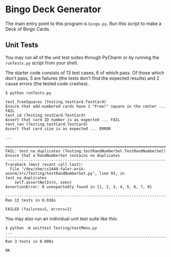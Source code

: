 # Bingo Deck Generator

The main entry point to this program is `bingo.py`.  Run this script to make a Deck of Bingo Cards.


## Unit Tests

You may run all of the unit test suites through PyCharm or by running the `runTests.py` script from your shell.

The starter code consists of 13 test cases, 6 of which pass.  Of those which don't pass, 5 are failures (the tests don't find the expected results) and 2 cause errors (the tested code crashes).

```
$ python runTests.py

test_freeSquares (Testing.testCard.TestCard)
Ensure that odd-numbered cards have 1 "Free!" square in the center ... FAIL
test_id (Testing.testCard.TestCard)
Assert that card ID number is as expected ... FAIL
test_len (Testing.testCard.TestCard)
Assert that card size is as expected ... ERROR

...

======================================================================
FAIL: test_no_duplicates (Testing.testRandNumberSet.TestRandNumberSet)
Ensure that a RandNumberSet contains no duplicates
----------------------------------------------------------------------
Traceback (most recent call last):
  File "/dev/shm/cs1440-falor-erik-assn4/src/Testing/testRandNumberSet.py", line 93, in test_no_duplicates
    self.assertNotIn(n, seen)
AssertionError: 8 unexpectedly found in {1, 2, 3, 4, 5, 6, 7, 8}

----------------------------------------------------------------------
Ran 13 tests in 0.016s

FAILED (failures=5, errors=2)
```

You may also run an individual unit test suite like this:

```
$ python -m unittest Testing/testMenu.py
...
----------------------------------------------------------------------
Ran 3 tests in 0.000s

OK
```
